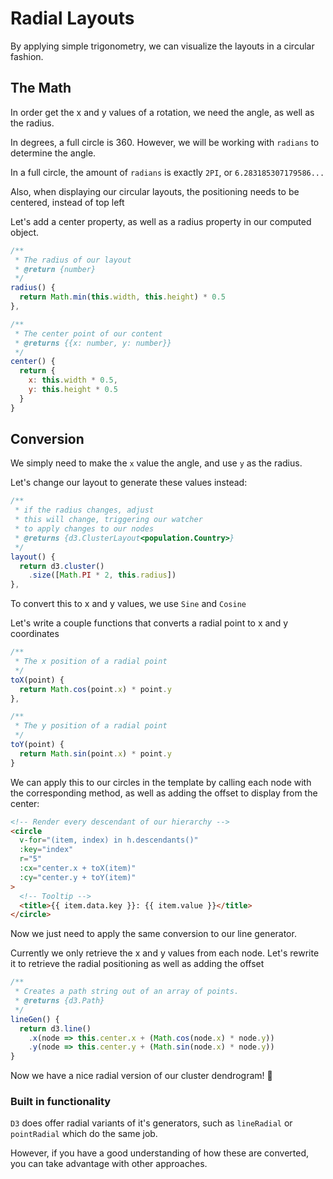 # Radial Layouts

By applying simple trigonometry, we can visualize the layouts in a circular fashion.

## The Math

In order get the x and y values of a rotation, we need the angle, as well as the radius.

In degrees, a full circle is 360. However, we will be working with `radians` to determine the angle.

In a full circle, the amount of `radians` is exactly `2PI`, or `6.283185307179586...`

Also, when displaying our circular layouts, the positioning needs to be centered, instead of top left

Let's add a center property, as well as a radius property in our computed object.

```javascript
/**
 * The radius of our layout
 * @return {number}
 */
radius() {
  return Math.min(this.width, this.height) * 0.5
},

/**
 * The center point of our content
 * @returns {{x: number, y: number}}
 */
center() {
  return {
    x: this.width * 0.5,
    y: this.height * 0.5
  }
}
```

## Conversion

We simply need to make the `x` value the angle, and use `y` as the radius.

Let's change our layout to generate these values instead:

```javascript
/**
 * if the radius changes, adjust
 * this will change, triggering our watcher
 * to apply changes to our nodes
 * @returns {d3.ClusterLayout<population.Country>}
 */
layout() {
  return d3.cluster()
    .size([Math.PI * 2, this.radius])
},
```

To convert this to x and y values, we use `Sine` and `Cosine`

Let's write a couple functions that converts a radial point to x and y coordinates

```javascript
/**
 * The x position of a radial point
 */
toX(point) {
  return Math.cos(point.x) * point.y
},

/**
 * The y position of a radial point
 */
toY(point) {
  return Math.sin(point.x) * point.y
}
```

We can apply this to our circles in the template by calling each node with the corresponding method, as well as adding the offset to display from the center:

```html
<!-- Render every descendant of our hierarchy -->
<circle
  v-for="(item, index) in h.descendants()"
  :key="index"
  r="5"
  :cx="center.x + toX(item)"
  :cy="center.y + toY(item)"
>
  <!-- Tooltip -->
  <title>{{ item.data.key }}: {{ item.value }}</title>
</circle>
```

Now we just need to apply the same conversion to our line generator.

Currently we only retrieve the x and y values from each node. Let's rewrite it to retrieve the radial positioning as well as adding the offset

```javascript
/**
 * Creates a path string out of an array of points.
 * @returns {d3.Path}
 */
lineGen() {
  return d3.line()
    .x(node => this.center.x + (Math.cos(node.x) * node.y))
    .y(node => this.center.y + (Math.sin(node.x) * node.y))
}
```

Now we have a nice radial version of our cluster dendrogram! 🎈

### Built in functionality

`D3` does offer radial variants of it's generators, such as `lineRadial` or `pointRadial` which do the same job.

However, if you have a good understanding of how these are converted, you can take advantage with other approaches.
